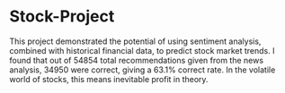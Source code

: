 # Stock-Project
This project demonstrated the potential of using sentiment analysis, combined with historical financial data, to predict stock market trends. I found that out of 54854 total recommendations given from the news analysis, 34950 were correct, giving a 63.1% correct rate. In the volatile world of stocks, this means inevitable profit in theory. 
